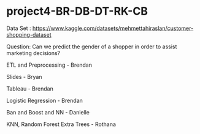 # project4-BR-DB-DT-RK-CB

Data Set :  https://www.kaggle.com/datasets/mehmettahiraslan/customer-shopping-dataset

Question:  Can we predict the gender of a shopper in order to assist marketing decisions? 

ETL and Preprocessing - Brendan

Slides - Bryan

Tableau - Brendan 

Logistic Regression - Brendan 

Ban and Boost and NN - Danielle

KNN, Random Forest Extra Trees - Rothana



